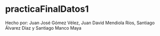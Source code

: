 # practicaFinalDatos1

Hecho por: Juan José Gómez Vélez, Juan David Mendiola Ríos, Santiago Álvarez Díaz y Santiago Manco Maya
